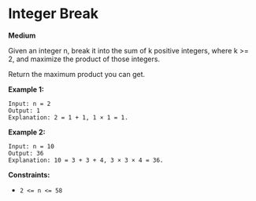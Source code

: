 # Integer Break
**Medium**

Given an integer n, break it into the sum of k positive integers, where k >= 2, and maximize the product of those integers.

Return the maximum product you can get.
 

**Example 1:**
```
Input: n = 2
Output: 1
Explanation: 2 = 1 + 1, 1 × 1 = 1.
```
**Example 2:**
```
Input: n = 10
Output: 36
Explanation: 10 = 3 + 3 + 4, 3 × 3 × 4 = 36.
```

**Constraints:**

- `2 <= n <= 58`